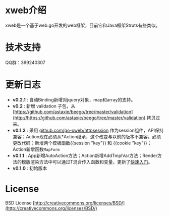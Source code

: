 # xweb介绍

xweb是一个基于web.go开发的web框架，目前它和Java框架Struts有些类似。

# 技术支持

QQ群：369240307

# 更新日志

* **v0.2.1** : 自动Binding新增对jquery对象，map和array的支持。
* **v0.2** : 新增 validation 子包，从 [https://github.com/astaxie/beego/tree/master/validation](http://https://github.com/astaxie/beego/tree/master/validation) 拷贝过来。
* **v0.1.2** : 采用 [github.com/go-xweb/httpsession](http://github.com/go-xweb/httpsession) 作为session组件，API保持兼容；Action现在必须从*Action继承，这个改变与以前的版本不兼容，必须更改代码；新增两个模板函数{{session "key"}} 和 {{cookie "key"}}；Action新增函数`MapForm`
* **v0.1.1** : App新增AutoAction方法；Action新增AddTmplVar方法；Render方法的模版渲染方法中可以通过T混合传入函数和变量，更新了[快速入门](https://github.com/go-xweb/xweb/tree/master/docs/intro.md)。
* **v0.1.0** : 初始版本

# License
BSD License
[http://creativecommons.org/licenses/BSD/](http://creativecommons.org/licenses/BSD/)
